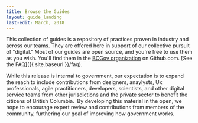 ```yaml
---
title: Browse the Guides
layout: guide_landing
last-edit: March, 2018
---
```


This collection of guides is a repository of practices proven in industry and across our teams. They are offered here in support of our collective pursuit of "digital." Most of our guides are open source, and you're free to use them as you wish. You'll find them in the [BCGov organization](https://github.com/bcgov) on Github.com. [See the FAQ]({{ site.baseurl }}/faq).

While this release is internal to government, our expectation is to expand the reach to include contributions from designers, anaylysts, Ux professionals, agile practitioners, developers, scientists, and other digital service teams from other jurisdictions and the private sector to benefit the citizens of British Columbia. ​ By developing this material in the open, we hope to encourage expert review and contributions from members of the community, furthering our goal of improving how government works.
